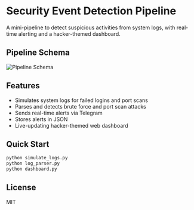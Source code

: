 # Security Event Detection Pipeline

A mini-pipeline to detect suspicious activities from system logs, with real-time alerting and a hacker-themed dashboard.

## Pipeline Schema

![Pipeline Schema](../Editor%20_%20Mermaid%20Chart-2025-06-30-205308.png)

## Features

- Simulates system logs for failed logins and port scans
- Parses and detects brute force and port scan attacks
- Sends real-time alerts via Telegram
- Stores alerts in JSON
- Live-updating hacker-themed web dashboard

## Quick Start

```sh
python simulate_logs.py
python log_parser.py
python dashboard.py
```

## License

MIT 